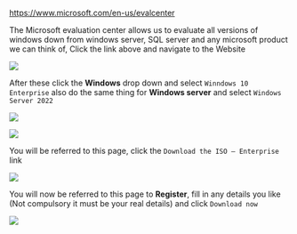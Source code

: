 https://www.microsoft.com/en-us/evalcenter

The Microsoft evaluation center allows us to evaluate all versions of windows down from windows server, SQL server and any microsoft product we can think of, Click the link above and navigate to the Website

![](https://i.imgur.com/DhJIfeX.png)

After these click the **Windows** drop down and select `Winndows 10 Enterprise` also do the same thing for **Windows server** and select `Windows Server 2022`

![](https://i.imgur.com/bE0bAIl.png)

![](https://i.imgur.com/sOtZ8qS.png)

You will be referred to this page, click the `Download the ISO – Enterprise` link

![](https://i.imgur.com/XQIdTFq.png)

You will now be referred to this page to **Register**, fill in any details you like (Not compulsory it must be your real details) and click `Download now`

![](https://i.imgur.com/Tmn7IA7.png)

